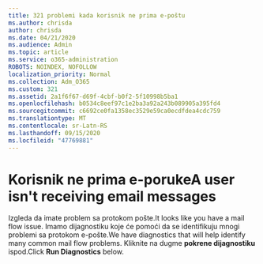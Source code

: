 ```yaml
---
title: 321 problemi kada korisnik ne prima e-poštu
ms.author: chrisda
author: chrisda
ms.date: 04/21/2020
ms.audience: Admin
ms.topic: article
ms.service: o365-administration
ROBOTS: NOINDEX, NOFOLLOW
localization_priority: Normal
ms.collection: Adm_O365
ms.custom: 321
ms.assetid: 2a1f6f67-d69f-4cbf-b0f2-5f10998b5ba1
ms.openlocfilehash: b0534c8eef97c1e2ba3a92a243b089905a395fd4
ms.sourcegitcommit: c6692ce0fa1358ec3529e59ca0ecdfdea4cdc759
ms.translationtype: MT
ms.contentlocale: sr-Latn-RS
ms.lasthandoff: 09/15/2020
ms.locfileid: "47769881"
---
```

# <a name="a-user-isnt-receiving-email-messages"></a><span data-ttu-id="5bfbd-102">Korisnik ne prima e-poruke</span><span class="sxs-lookup"><span data-stu-id="5bfbd-102">A user isn't receiving email messages</span></span>

<span data-ttu-id="5bfbd-103">Izgleda da imate problem sa protokom pošte.</span><span class="sxs-lookup"><span data-stu-id="5bfbd-103">It looks like you have a mail flow issue.</span></span> <span data-ttu-id="5bfbd-104">Imamo dijagnostiku koje će pomoći da se identifikuju mnogi problemi sa protokom e-pošte.</span><span class="sxs-lookup"><span data-stu-id="5bfbd-104">We have diagnostics that will help identify many common mail flow problems.</span></span> <span data-ttu-id="5bfbd-105">Kliknite na dugme **pokrene dijagnostiku** ispod.</span><span class="sxs-lookup"><span data-stu-id="5bfbd-105">Click **Run Diagnostics** below.</span></span>
 